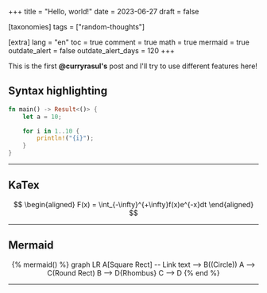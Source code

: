+++
title = "Hello, world!"
date = 2023-06-27
draft = false

[taxonomies]
tags = ["random-thoughts"]

[extra]
lang = "en"
toc = true
comment = true
math = true
mermaid = true
outdate_alert = false
outdate_alert_days = 120
+++

This is the first **@curryrasul's** post and I'll try to use different features here!

<!-- more -->

## Syntax highlighting

```Rust
fn main() -> Result<()> {
    let a = 10;

    for i in 1..10 {
        println!("{i}");
    }
}
```

___

## KaTex    

$$
\begin{aligned} 
F(x) = \int_{-\infty}^{+\infty}f(x)e^{-x}dt 
\end{aligned}
$$

___

## Mermaid

<div align="center">

{% mermaid() %}
graph LR
    A[Square Rect] -- Link text --> B((Circle))
    A --> C(Round Rect)
    B --> D{Rhombus}
    C --> D
{% end %}

</div>

___
